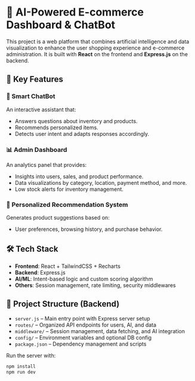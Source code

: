 # 🛒 AI-Powered E-commerce Dashboard & ChatBot

This project is a web platform that combines artificial intelligence and data visualization to enhance the user shopping experience and e-commerce administration. It is built with **React** on the frontend and **Express.js** on the backend.

## 🚀 Key Features

### 🧠 Smart ChatBot
An interactive assistant that:
- Answers questions about inventory and products.
- Recommends personalized items.
- Detects user intent and adapts responses accordingly.

### 📊 Admin Dashboard
An analytics panel that provides:
- Insights into users, sales, and product performance.
- Data visualizations by category, location, payment method, and more.
- Low stock alerts for inventory management.

### 🎯 Personalized Recommendation System
Generates product suggestions based on:
- User preferences, browsing history, and purchase behavior.

## 🛠️ Tech Stack

- **Frontend**: React + TailwindCSS + Recharts
- **Backend**: Express.js 
- **AI/ML**: Intent-based logic and custom scoring algorithm
- **Others**: Session management, rate limiting, security middlewares

## 📂 Project Structure (Backend)

- `server.js` – Main entry point with Express server setup
- `routes/` – Organized API endpoints for users, AI, and data
- `middleware/` – Session management, data fetching, and AI integration
- `config/` – Environment variables and optional DB config
- `package.json` – Dependency management and scripts

Run the server with:
```bash
npm install
npm run dev

